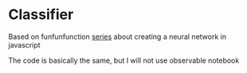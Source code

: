 # Classifier

Based on funfunfunction [series](https://www.youtube.com/watch?v=o98qlvrcqiU) about creating a neural network in javascript 

The code is basically the same, but I will not use observable notebook